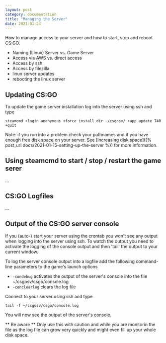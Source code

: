 ```yaml
---
layout: post
category: documentation
title: "Managing the Server"
date: 2021-01-24
---
```


How to manage access to your server and how to start, stop and reboot CS:GO.


* Naming (Linux) Server vs. Game Server
* Access via AWS vs. direct access
* Access by ssh
* Access by filezilla
* linux server updates
* rebooting the linux server



## Updating CS:GO ##

To update the game server installation log into the server using ssh and type

    steamcmd +login anonymous +force_install_dir ~/csgosv/ +app_update 740 +quit

Note: if you run into a problem check your pathnames and if you have enough free disk space on your server. See [Increasing disk space]({% post_url docs/2021-01-15-setting-up-the-server %}) for more information.

## Using steamcmd to start / stop / restart the game serer ##

...

## CS:GO Logfiles ##

...

## Output of the CS:GO server console ##

If you (auto-) start your server using the crontab you won't see any output when logging into the server using ssh. To watch the output you need to activate the logging of the console output and then 'tail' the output to your current window.

To log the server console output into a logfile add the following command-line parameters to the game's launch options 

* `-condebug` activates the output of the server's console into the file ~/csgosv/csgo/console.log 
* `-conclearlog` clears the log file

Connect to your server using ssh and type

    tail -f ~/csgosv/csgo/console.log

You will now see the output of the server's console.

** Be aware ** Only use this with caution and while you are monitorin the file as the log file can grow very quickly and might even fill up your whole disk space.




